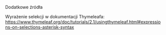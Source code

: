 Dodatkowe źródła

Wyrażenie selekcji w dokumentacji Thymeleafa: https://www.thymeleaf.org/doc/tutorials/2.1/usingthymeleaf.html#expressions-on-selections-asterisk-syntax
